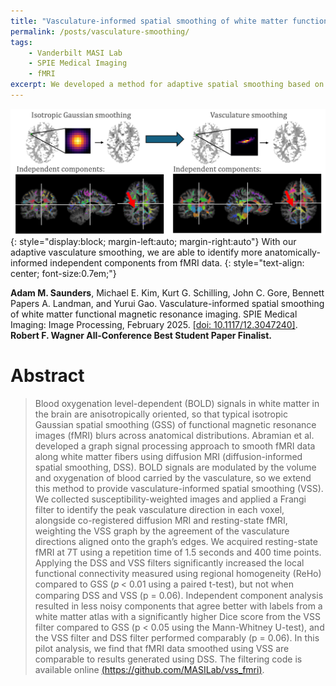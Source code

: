 ```yaml
---
title: "Vasculature-informed spatial smoothing of white matter functional magnetic resonance imaging"
permalink: /posts/vasculature-smoothing/
tags: 
    - Vanderbilt MASI Lab
    - SPIE Medical Imaging
    - fMRI
excerpt: We developed a method for adaptive spatial smoothing based on the vasculature in the brain.
---
```


![Vasculature smoothing overview](/assets/images/journal_headers/vss_graphical_abstract.png){: style="display:block; margin-left:auto; margin-right:auto"} 
With our adaptive vasculature smoothing, we are able to identify more anatomically-informed independent components from fMRI data.
{: style="text-align: center; font-size:0.7em;"}

**Adam M. Saunders**, Michael E. Kim, Kurt G. Schilling, John C. Gore, Bennett Papers	A. Landman, and Yurui Gao. Vasculature-informed spatial smoothing of white matter functional magnetic resonance imaging. SPIE Medical Imaging: Image Processing, February 2025. [[doi: 10.1117/12.3047240]](https://doi.org/10.1117/12.3047240). **Robert F. Wagner All-Conference Best Student Paper Finalist.**

# Abstract
> Blood oxygenation level-dependent (BOLD) signals in white matter in the brain are anisotropically oriented, so that typical isotropic Gaussian spatial smoothing (GSS) of functional magnetic resonance images (fMRI) blurs across anatomical distributions. Abramian et al. developed a graph signal processing approach to smooth fMRI data along white matter fibers using diffusion MRI (diffusion-informed spatial smoothing, DSS). BOLD signals are modulated by the volume and oxygenation of blood carried by the vasculature, so we extend this method to provide vasculature-informed spatial smoothing (VSS). We collected susceptibility-weighted images and applied a Frangi filter to identify the peak vasculature direction in each voxel, alongside co-registered diffusion MRI and resting-state fMRI, weighting the VSS graph by the agreement of the vasculature directions aligned onto the graph’s edges. We acquired resting-state fMRI at 7T using a repetition time of 1.5 seconds and 400 time points. Applying the DSS and VSS filters significantly increased the local functional connectivity measured using regional homogeneity (ReHo) compared to GSS (𝑝 < 0.01 using a paired t-test), but not when comparing DSS and VSS (p = 0.06). Independent component analysis resulted in less noisy components that agree better with labels from a white matter atlas with a significantly higher Dice score from the VSS filter compared to GSS (p < 0.05 using the Mann-Whitney U-test), and the VSS filter and DSS filter performed comparably (p = 0.06). In this pilot analysis, we find that fMRI data smoothed using VSS are comparable to results generated using DSS. The filtering code is available online [(https://github.com/MASILab/vss_fmri)](https://github.com/MASILab/vss_fmri).
